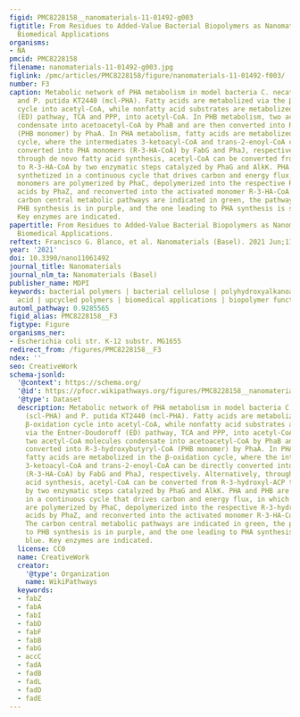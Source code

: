```yaml
---
figid: PMC8228158__nanomaterials-11-01492-g003
figtitle: From Residues to Added-Value Bacterial Biopolymers as Nanomaterials for
  Biomedical Applications
organisms:
- NA
pmcid: PMC8228158
filename: nanomaterials-11-01492-g003.jpg
figlink: /pmc/articles/PMC8228158/figure/nanomaterials-11-01492-f003/
number: F3
caption: Metabolic network of PHA metabolism in model bacteria C. necator H16 (scl-PHA)
  and P. putida KT2440 (mcl-PHA). Fatty acids are metabolized via the β-oxidation
  cycle into acetyl-CoA, while nonfatty acid substrates are metabolized via the Entner-Doudoroff
  (ED) pathway, TCA and PPP, into acetyl-CoA. In PHB metabolism, two acetyl-CoA molecules
  condensate into acetoacetyl-CoA by PhaB and are then converted into R-3-hydroxybutyryl-CoA
  (PHB monomer) by PhaA. In PHA metabolism, fatty acids are metabolized in the β-oxidation
  cycle, where the intermediates 3-ketoacyl-CoA and trans-2-enoyl-CoA can be directly
  converted into PHA monomers (R-3-HA-CoA) by FabG and PhaJ, respectively. Alternatively,
  through de novo fatty acid synthesis, acetyl-CoA can be converted from R-3-hydroxyl-ACP
  to R-3-HA-CoA by two enzymatic steps catalyzed by PhaG and AlkK. PHA and PHB are
  synthetized in a continuous cycle that drives carbon and energy flux, in which the
  monomers are polymerized by PhaC, depolymerized into the respective R-3-hydroxycarboxylic
  acids by PhaZ, and reconverted into the activated monomer R-3-HA-CoA by Acs1. The
  carbon central metabolic pathways are indicated in green, the pathway leading to
  PHB synthesis is in purple, and the one leading to PHA synthesis is shown in blue.
  Key enzymes are indicated.
papertitle: From Residues to Added-Value Bacterial Biopolymers as Nanomaterials for
  Biomedical Applications.
reftext: Francisco G. Blanco, et al. Nanomaterials (Basel). 2021 Jun;11(6):1492.
year: '2021'
doi: 10.3390/nano11061492
journal_title: Nanomaterials
journal_nlm_ta: Nanomaterials (Basel)
publisher_name: MDPI
keywords: bacterial polymers | bacterial cellulose | polyhydroxyalkanoates | γ-polyglutamic
  acid | upcycled polymers | biomedical applications | biopolymer functionalization
automl_pathway: 0.9285565
figid_alias: PMC8228158__F3
figtype: Figure
organisms_ner:
- Escherichia coli str. K-12 substr. MG1655
redirect_from: /figures/PMC8228158__F3
ndex: ''
seo: CreativeWork
schema-jsonld:
  '@context': https://schema.org/
  '@id': https://pfocr.wikipathways.org/figures/PMC8228158__nanomaterials-11-01492-g003.html
  '@type': Dataset
  description: Metabolic network of PHA metabolism in model bacteria C. necator H16
    (scl-PHA) and P. putida KT2440 (mcl-PHA). Fatty acids are metabolized via the
    β-oxidation cycle into acetyl-CoA, while nonfatty acid substrates are metabolized
    via the Entner-Doudoroff (ED) pathway, TCA and PPP, into acetyl-CoA. In PHB metabolism,
    two acetyl-CoA molecules condensate into acetoacetyl-CoA by PhaB and are then
    converted into R-3-hydroxybutyryl-CoA (PHB monomer) by PhaA. In PHA metabolism,
    fatty acids are metabolized in the β-oxidation cycle, where the intermediates
    3-ketoacyl-CoA and trans-2-enoyl-CoA can be directly converted into PHA monomers
    (R-3-HA-CoA) by FabG and PhaJ, respectively. Alternatively, through de novo fatty
    acid synthesis, acetyl-CoA can be converted from R-3-hydroxyl-ACP to R-3-HA-CoA
    by two enzymatic steps catalyzed by PhaG and AlkK. PHA and PHB are synthetized
    in a continuous cycle that drives carbon and energy flux, in which the monomers
    are polymerized by PhaC, depolymerized into the respective R-3-hydroxycarboxylic
    acids by PhaZ, and reconverted into the activated monomer R-3-HA-CoA by Acs1.
    The carbon central metabolic pathways are indicated in green, the pathway leading
    to PHB synthesis is in purple, and the one leading to PHA synthesis is shown in
    blue. Key enzymes are indicated.
  license: CC0
  name: CreativeWork
  creator:
    '@type': Organization
    name: WikiPathways
  keywords:
  - fabZ
  - fabA
  - fabI
  - fabD
  - fabF
  - fabB
  - fabG
  - accC
  - fadA
  - fadB
  - fadL
  - fadD
  - fadE
---
```

